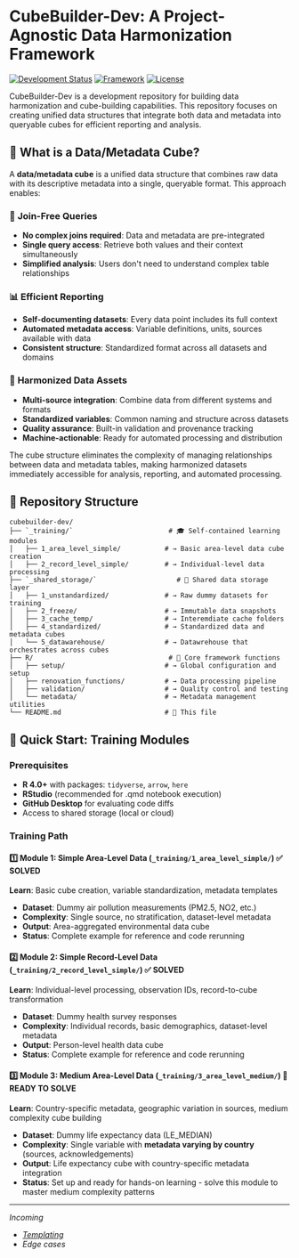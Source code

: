 # CubeBuilder-Dev: A Project-Agnostic Data Harmonization Framework

[![Development Status](https://img.shields.io/badge/status-development-yellow.svg)](https://github.com/your-org/cubebuilder-dev)
[![Framework](https://img.shields.io/badge/framework-R-blue.svg)](https://www.r-project.org/)
[![License](https://img.shields.io/badge/license-MIT-green.svg)](LICENSE)

CubeBuilder-Dev is a development repository for building data harmonization and cube-building capabilities. This repository focuses on creating unified data structures that integrate both data and metadata into queryable cubes for efficient reporting and analysis.

## 🎯 What is a Data/Metadata Cube?

A **data/metadata cube** is a unified data structure that combines raw data with its descriptive metadata into a single, queryable format. This approach enables:

### 🔄 **Join-Free Queries**
- **No complex joins required**: Data and metadata are pre-integrated
- **Single query access**: Retrieve both values and their context simultaneously
- **Simplified analysis**: Users don't need to understand complex table relationships

### 📊 **Efficient Reporting** 
- **Self-documenting datasets**: Every data point includes its full context
- **Automated metadata access**: Variable definitions, units, sources available with data
- **Consistent structure**: Standardized format across all datasets and domains

### 🎯 **Harmonized Data Assets**
- **Multi-source integration**: Combine data from different systems and formats
- **Standardized variables**: Common naming and structure across datasets  
- **Quality assurance**: Built-in validation and provenance tracking
- **Machine-actionable**: Ready for automated processing and distribution

The cube structure eliminates the complexity of managing relationships between data and metadata tables, making harmonized datasets immediately accessible for analysis, reporting, and automated processing.

## 📁 Repository Structure

```
cubebuilder-dev/
├── `_training/`                        # 🎓 Self-contained learning modules
│   ├── 1_area_level_simple/           # → Basic area-level data cube creation
│   ├── 2_record_level_simple/         # → Individual-level data processing  
├── `_shared_storage/`                    # 💾 Shared data storage layer
│   ├── 1_unstandardized/              # → Raw dummy datasets for training 
│   ├── 2_freeze/                      # → Immutable data snapshots  
│   ├── 3_cache_temp/                  # → Interemdiate cache folders
│   ├── 4_standardized/                # → Standardized data and metadata cubes
│   └── 5_datawarehouse/               # → Datawrehouse that orchestrates across cubes
├── R/                                  # 🔧 Core framework functions
│   ├── setup/                         # → Global configuration and setup
│   ├── renovation_functions/          # → Data processing pipeline
│   ├── validation/                    # → Quality control and testing
│   └── metadata/                      # → Metadata management utilities
└── README.md                          # 📖 This file
```

## 🚀 Quick Start: Training Modules

### Prerequisites
- **R 4.0+** with packages: `tidyverse`, `arrow`, `here`
- **RStudio** (recommended for .qmd notebook execution)
- **GitHub Desktop** for evaluating code diffs
- Access to shared storage (local or cloud)

### Training Path

#### 1️⃣ **Module 1: Simple Area-Level Data** (`_training/1_area_level_simple/`) ✅ **SOLVED**
**Learn**: Basic cube creation, variable standardization, metadata templates
- **Dataset**: Dummy air pollution measurements (PM2.5, NO2, etc.)
- **Complexity**: Single source, no stratification, dataset-level metadata
- **Output**: Area-aggregated environmental data cube
- **Status**: Complete example for reference and code rerunning

#### 2️⃣ **Module 2: Simple Record-Level Data** (`_training/2_record_level_simple/`) ✅ **SOLVED**
**Learn**: Individual-level processing, observation IDs, record-to-cube transformation
- **Dataset**: Dummy health survey responses
- **Complexity**: Individual records, basic demographics, dataset-level metadata
- **Output**: Person-level health data cube
- **Status**: Complete example for reference and code rerunning

#### 3️⃣ **Module 3: Medium Area-Level Data** (`_training/3_area_level_medium/`) 🎯 **READY TO SOLVE**
**Learn**: Country-specific metadata, geographic variation in sources, medium complexity cube building
- **Dataset**: Dummy life expectancy data (LE_MEDIAN)
- **Complexity**: Single variable with **metadata varying by country** (sources, acknowledgements)
- **Output**: Life expectancy cube with country-specific metadata integration
- **Status**: Set up and ready for hands-on learning - solve this module to master medium complexity patterns


---

*Incoming*

- *[Templating](https://salurbal-infrastructure.netlify.app/Data/templating/)*
- *Edge cases*
